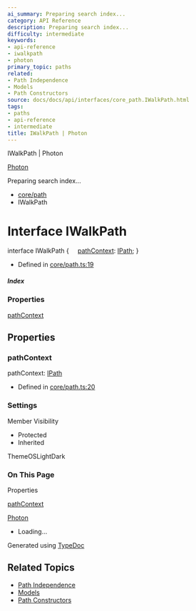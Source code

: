 ```yaml
---
ai_summary: Preparing search index...
category: API Reference
description: Preparing search index...
difficulty: intermediate
keywords:
- api-reference
- iwalkpath
- photon
primary_topic: paths
related:
- Path Independence
- Models
- Path Constructors
source: docs/docs/api/interfaces/core_path.IWalkPath.html
tags:
- paths
- api-reference
- intermediate
title: IWalkPath | Photon
---
```

IWalkPath | Photon

[Photon](../index.md)




Preparing search index...

* [core/path](../modules/core_path.md)
* IWalkPath

# Interface IWalkPath

interface IWalkPath {
    [pathContext](#pathcontext): [IPath](core_schema.IPath.md);
}

* Defined in [core/path.ts:19](https://github.com/mwhite454/photon/blob/main/packages/photon/src/core/path.ts#L19)

##### Index

### Properties

[pathContext](#pathcontext)

## Properties

### pathContext

pathContext: [IPath](core_schema.IPath.md)

* Defined in [core/path.ts:20](https://github.com/mwhite454/photon/blob/main/packages/photon/src/core/path.ts#L20)

### Settings

Member Visibility

* Protected
* Inherited

ThemeOSLightDark

### On This Page

Properties

[pathContext](#pathcontext)

[Photon](../index.md)

* Loading...

Generated using [TypeDoc](https://typedoc.org/)

## Related Topics

- [Path Independence](../index.md)
- [Models](../index.md)
- [Path Constructors](../index.md)
